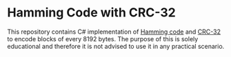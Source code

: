 # Hamming Code with CRC-32

This repository contains C# implementation of [Hamming code](https://en.wikipedia.org/wiki/Hamming_code) and [CRC-32](https://en.wikipedia.org/wiki/Cyclic_redundancy_check) to encode blocks of every 8192 bytes. The purpose of this is solely educational and therefore it is not advised to use it in any practical scenario.
